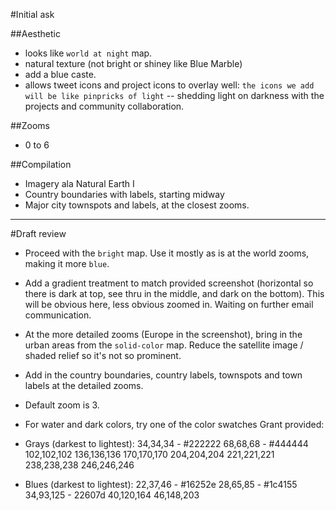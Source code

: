 #Initial ask

##Aesthetic
- looks like `world at night` map.
- natural texture (not bright or shiney like Blue Marble)
- add a blue caste.
- allows tweet icons and project icons to overlay well: `the icons we add will be like pinpricks of light` -- shedding light on darkness with the projects and community collaboration.

##Zooms
- 0 to 6

##Compilation
- Imagery ala Natural Earth I
- Country boundaries with labels, starting midway
- Major city townspots and labels, at the closest zooms.

---

#Draft review

- Proceed with the `bright` map. Use it mostly as is at the world zooms, making it more `blue`. 
- Add a gradient treatment to match provided screenshot (horizontal so there is dark at top, see thru in the middle, and dark on the bottom). This will be obvious here, less obvious zoomed in. Waiting on further email communication.
- At the more detailed zooms (Europe in the screenshot), bring in the urban areas from the `solid-color` map. Reduce the satellite image / shaded relief so it's not so prominent. 
- Add in the country boundaries, country labels, townspots and town labels at the detailed zooms.
- Default zoom is 3.
- For water and dark colors, try one of the color swatches Grant provided:
- Grays (darkest to lightest):
    34,34,34 - #222222
    68,68,68 - #444444
    102,102,102
    136,136,136
    170,170,170
    204,204,204
    221,221,221
    238,238,238
    246,246,246

- Blues (darkest to lightest):
    22,37,46 - #16252e
    28,65,85 - #1c4155
    34,93,125 - 22607d
    40,120,164
    46,148,203